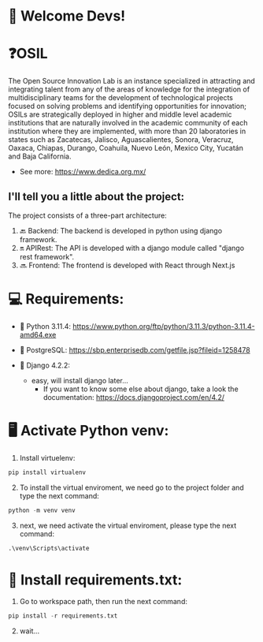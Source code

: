 # 🧪 Welcome Devs!

# ❓OSIL

The Open Source Innovation Lab is an instance specialized in attracting and integrating talent from any of the areas of knowledge for the integration of multidisciplinary teams for the development of technological projects focused on solving problems and identifying opportunities for innovation; OSILs are strategically deployed in higher and middle level academic institutions that are naturally involved in the academic community of each institution where they are implemented, with more than 20 laboratories in states such as Zacatecas, Jalisco, Aguascalientes, Sonora, Veracruz, Oaxaca, Chiapas, Durango, Coahuila, Nuevo León, Mexico City, Yucatán and Baja California.

- See more: https://www.dedica.org.mx/

## I'll tell you a little about the project:
The project consists of a three-part architecture:

1. 🔙 Backend: The backend is developed in python using django framework.
2. 🔛 APIRest: The API is developed with a django module called "django rest framework".
3. 🔜 Frontend: The frontend is developed with React through Next.js

# 💻 Requirements:

- 🐍 Python 3.11.4: https://www.python.org/ftp/python/3.11.3/python-3.11.4-amd64.exe

-  📄 PostgreSQL: https://sbp.enterprisedb.com/getfile.jsp?fileid=1258478

- 📐 Django 4.2.2:
    - easy, will install django later...
        - If you want to know some else about django, take a look the documentation: https://docs.djangoproject.com/en/4.2/

# 🖥️ Activate Python venv:

1. Install virtuelenv:

```python
pip install virtualenv
```

2. To install the virtual enviroment, we need go to the project folder and type the next command:

```python
python -m venv venv
```

3. next, we need activate the virtual enviroment, please type the next command:


```python
.\venv\Scripts\activate
```

# 📄 Install requirements.txt:

1. Go to workspace path, then run the next command:

```python
pip install -r requirements.txt 
```

2. wait...

